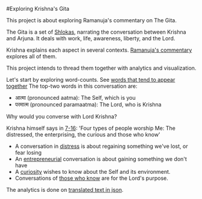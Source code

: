 #Exploring Krishna's Gita

This project is about exploring
Ramanuja's commentary on The Gita.

The Gita is a set of [Shlokas](https://rapalearning.com/gita-shlokas),
narrating the conversation between Krishna and Arjuna.
It deals with work, life, awareness, liberty, and the Lord.

Krishna explains each aspect in several contexts.
[Ramanuja's commentary](https://rapalearning.com/life-and-liberty/ACover.html)
explores all of them.

This project intends to thread them together with analytics and visualization.

Let's start by exploring word-counts.
See [words that tend to appear together](https://rapalearning.com/word-count-relations)
The top-two words in this conversation are:
- आत्मा (pronounced aatma): The Self, which is you
- परमात्म (pronounced paramaatma): The Lord, who is Krishna

Why would you converse with Lord Krishna? 

Krishna himself says in [7-16](https://rapalearning.com/life-and-liberty/Chapter%207.html#16):
'Four types of people worship Me: The distressed, the enterprising, the curious and those who know'
- A conversation in [distress](distress-conversation.md) is about regaining something we've lost, or fear losing
- An [entrepreneurial](entrepreneur-conversation.md) conversation is about gaining something we don't have
- A [curiosity](curiosity-conversation.md) wishes to know about the Self and its environment.
- Conversations of [those who know](jnani-conversation.md) are for the Lord's purpose.

The analytics is done on
[translated text in json](https://rapalearning.com/life-and-liberty/gitabhashya.json).
